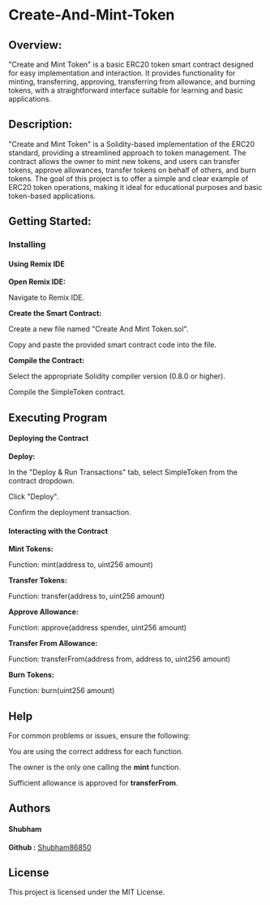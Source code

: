 # Create-And-Mint-Token


<h2> Overview: </h2>


"Create and Mint Token" is a basic ERC20 token smart contract designed for easy implementation and interaction. It provides functionality for minting, transferring, approving, transferring from allowance, and burning tokens, with a straightforward interface suitable for learning and basic applications.

<h2> Description: </h2> 

"Create and Mint Token" is a Solidity-based implementation of the ERC20 standard, providing a streamlined approach to token management. The contract allows the owner to mint new tokens, and users can transfer tokens, approve allowances, transfer tokens on behalf of others, and burn tokens. The goal of this project is to offer a simple and clear example of ERC20 token operations, making it ideal for educational purposes and basic token-based applications.

<h2> Getting Started: </h2>

<h3> Installing </h3>

<h4> Using Remix IDE </h4> 

**Open Remix IDE:** 

Navigate to Remix IDE.

**Create the Smart Contract:**

Create a new file named "Create And Mint Token.sol".

Copy and paste the provided smart contract code into the file.

**Compile the Contract:**

Select the appropriate Solidity compiler version (0.8.0 or higher).

Compile the SimpleToken contract.

<h2> Executing Program </h2>

<h4> Deploying the Contract </h4>

**Deploy:**

In the "Deploy & Run Transactions" tab, select SimpleToken from the contract dropdown.

Click "Deploy".

Confirm the deployment transaction.

<h4> Interacting with the Contract </h4>

**Mint Tokens:**

Function: mint(address to, uint256 amount)

**Transfer Tokens:**

Function: transfer(address to, uint256 amount)

**Approve Allowance:**

Function: approve(address spender, uint256 amount)

**Transfer From Allowance:**

Function: transferFrom(address from, address to, uint256 amount)

**Burn Tokens:**

Function: burn(uint256 amount)

<h2> Help </h2>

For common problems or issues, ensure the following:

You are using the correct address for each function.

The owner is the only one calling the **mint** function.

Sufficient allowance is approved for **transferFrom**.

<h2> Authors </h2>

<h4> Shubham </h4>

**Github :** [Shubham86850](https://github.com/Shubham86850)


<h2> License </h2>

This project is licensed under the MIT License.








